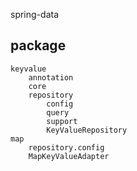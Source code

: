 spring-data

## package
```
keyvalue
    annotation
    core
    repository
        config
        query
        support
        KeyValueRepository
map
    repository.config
    MapKeyValueAdapter
```